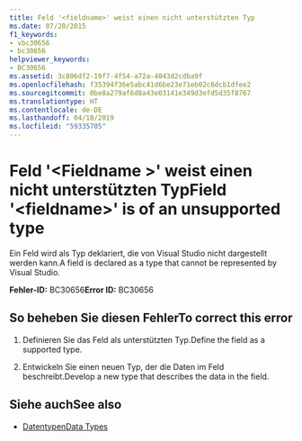 ```yaml
---
title: Feld '<fieldname>' weist einen nicht unterstützten Typ
ms.date: 07/20/2015
f1_keywords:
- vbc30656
- bc30656
helpviewer_keywords:
- BC30656
ms.assetid: 3c806df2-19f7-4f54-a72a-4043d2cdba9f
ms.openlocfilehash: f35394f36e5abc41d6be23e71eb02c6dcb1dfee2
ms.sourcegitcommit: 0be8a279af6d8a43e03141e349d3efd5d35f8767
ms.translationtype: HT
ms.contentlocale: de-DE
ms.lasthandoff: 04/18/2019
ms.locfileid: "59335705"
---
```

# <a name="field-fieldname-is-of-an-unsupported-type"></a><span data-ttu-id="609cf-102">Feld '\<Fieldname >' weist einen nicht unterstützten Typ</span><span class="sxs-lookup"><span data-stu-id="609cf-102">Field '\<fieldname>' is of an unsupported type</span></span>
<span data-ttu-id="609cf-103">Ein Feld wird als Typ deklariert, die von Visual Studio nicht dargestellt werden kann.</span><span class="sxs-lookup"><span data-stu-id="609cf-103">A field is declared as a type that cannot be represented by Visual Studio.</span></span>  
  
 <span data-ttu-id="609cf-104">**Fehler-ID:** BC30656</span><span class="sxs-lookup"><span data-stu-id="609cf-104">**Error ID:** BC30656</span></span>  
  
## <a name="to-correct-this-error"></a><span data-ttu-id="609cf-105">So beheben Sie diesen Fehler</span><span class="sxs-lookup"><span data-stu-id="609cf-105">To correct this error</span></span>  
  
1. <span data-ttu-id="609cf-106">Definieren Sie das Feld als unterstützten Typ.</span><span class="sxs-lookup"><span data-stu-id="609cf-106">Define the field as a supported type.</span></span>  
  
2. <span data-ttu-id="609cf-107">Entwickeln Sie einen neuen Typ, der die Daten im Feld beschreibt.</span><span class="sxs-lookup"><span data-stu-id="609cf-107">Develop a new type that describes the data in the field.</span></span>  
  
## <a name="see-also"></a><span data-ttu-id="609cf-108">Siehe auch</span><span class="sxs-lookup"><span data-stu-id="609cf-108">See also</span></span>

- [<span data-ttu-id="609cf-109">Datentypen</span><span class="sxs-lookup"><span data-stu-id="609cf-109">Data Types</span></span>](../../visual-basic/language-reference/data-types/index.md)
